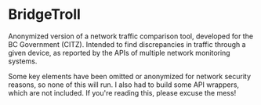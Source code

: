 # BridgeTroll
Anonymized version of a network traffic comparison tool, developed for the BC Government (CITZ). Intended to find discrepancies in traffic through a given device, as reported by the APIs of multiple network monitoring systems.

Some key elements have been omitted or anonymized for network security reasons, so none of this will run. I also had to build some API wrappers, which are not included. If you're reading this, please excuse the mess!
